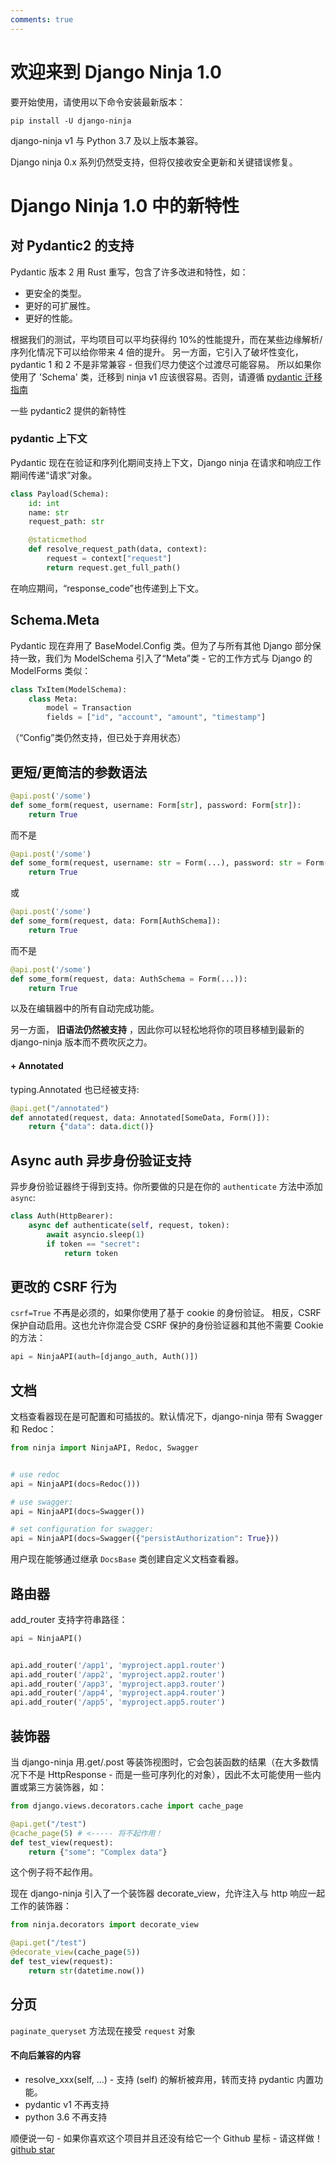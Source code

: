 ```yaml
---
comments: true
---
```

# 欢迎来到 Django Ninja 1.0


要开始使用，请使用以下命令安装最新版本：
```
pip install -U django-ninja
```

django-ninja v1 与 Python 3.7 及以上版本兼容。


Django ninja 0.x 系列仍然受支持，但将仅接收安全更新和关键错误修复。


# Django Ninja 1.0 中的新特性

## 对 Pydantic2 的支持

Pydantic 版本 2 用 Rust 重写，包含了许多改进和特性，如：

 - 更安全的类型。
 - 更好的可扩展性。
 - 更好的性能。

根据我们的测试，平均项目可以平均获得约 10%的性能提升，而在某些边缘解析/序列化情况下可以给你带来 4 倍的提升。
另一方面，它引入了破坏性变化，pydantic 1 和 2 不是非常兼容 - 但我们尽力使这个过渡尽可能容易。
所以如果你使用了 'Schema' 类，迁移到 ninja v1 应该很容易。否则，请遵循  [pydantic 迁移指南](https://docs.pydantic.dev/latest/migration/)


一些 pydantic2 提供的新特性

### pydantic 上下文

Pydantic 现在在验证和序列化期间支持上下文，Django ninja 在请求和响应工作期间传递“请求”对象。
```Python hl_lines="6 7"
class Payload(Schema):
    id: int
    name: str
    request_path: str

    @staticmethod
    def resolve_request_path(data, context):
        request = context["request"]
        return request.get_full_path()

```

在响应期间，“response_code”也传递到上下文。

## Schema.Meta

Pydantic 现在弃用了 BaseModel.Config 类。但为了与所有其他 Django 部分保持一致，我们为 ModelSchema 引入了“Meta”类 - 它的工作方式与 Django 的 ModelForms 类似：
```Python hl_lines="2 4"
class TxItem(ModelSchema):
    class Meta:
        model = Transaction
        fields = ["id", "account", "amount", "timestamp"]

```

（“Config”类仍然支持，但已处于弃用状态）


## 更短/更简洁的参数语法

```python
@api.post('/some')
def some_form(request, username: Form[str], password: Form[str]):
    return True
```

而不是

```python
@api.post('/some')
def some_form(request, username: str = Form(...), password: str = Form(...)):
    return True
```

或

```python
@api.post('/some')
def some_form(request, data: Form[AuthSchema]):
    return True
```


而不是

```python
@api.post('/some')
def some_form(request, data: AuthSchema = Form(...)):
    return True
```



以及在编辑器中的所有自动完成功能。


另一方面， **旧语法仍然被支持** ，因此你可以轻松地将你的项目移植到最新的 django-ninja 版本而不费吹灰之力。


#### + Annotated

typing.Annotated 也已经被支持:

```Python
@api.get("/annotated")
def annotated(request, data: Annotated[SomeData, Form()]):
    return {"data": data.dict()}

```


## Async auth 异步身份验证支持

异步身份验证器终于得到支持。你所要做的只是在你的 `authenticate` 方法中添加 `async`:

```Python
class Auth(HttpBearer):
    async def authenticate(self, request, token):
        await asyncio.sleep(1)
        if token == "secret":
            return token

```


## 更改的 CSRF 行为


`csrf=True` 不再是必须的，如果你使用了基于 cookie 的身份验证。 相反，CSRF 保护自动启用。这也允许你混合受 CSRF 保护的身份验证器和其他不需要 Cookie 的方法：

```Python
api = NinjaAPI(auth=[django_auth, Auth()])
```


## 文档

文档查看器现在是可配置和可插拔的。默认情况下，django-ninja 带有 Swagger 和 Redoc：
```Python
from ninja import NinjaAPI, Redoc, Swagger


# use redoc
api = NinjaAPI(docs=Redoc()))

# use swagger:
api = NinjaAPI(docs=Swagger())

# set configuration for swagger:
api = NinjaAPI(docs=Swagger({"persistAuthorization": True}))
```

用户现在能够通过继承 `DocsBase` 类创建自定义文档查看器。

## 路由器

add_router 支持字符串路径：

```Python
api = NinjaAPI()


api.add_router('/app1', 'myproject.app1.router')
api.add_router('/app2', 'myproject.app2.router')
api.add_router('/app3', 'myproject.app3.router')
api.add_router('/app4', 'myproject.app4.router')
api.add_router('/app5', 'myproject.app5.router')
```


## 装饰器

当 django-ninja 用.get/.post 等装饰视图时，它会包装函数的结果（在大多数情况下不是 HttpResponse - 而是一些可序列化的对象），因此不太可能使用一些内置或第三方装饰器，如：
```python hl_lines="4"
from django.views.decorators.cache import cache_page

@api.get("/test")
@cache_page(5) # <----- 将不起作用！
def test_view(request):
    return {"some": "Complex data"}
```
这个例子将不起作用。

现在 django-ninja 引入了一个装饰器 decorate_view，允许注入与 http 响应一起工作的装饰器：
```python hl_lines="1 4"
from ninja.decorators import decorate_view

@api.get("/test")
@decorate_view(cache_page(5))
def test_view(request):
    return str(datetime.now())
```


## 分页

`paginate_queryset` 方法现在接受 `request` 对象


#### 不向后兼容的内容
 - resolve_xxx(self, ...) - 支持 (self) 的解析被弃用，转而支持 pydantic 内置功能。
 - pydantic v1 不再支持
 - python 3.6 不再支持

顺便说一句 - 如果你喜欢这个项目并且还没有给它一个 Github 星标 - 请这样做！[github star](img/github-star.png)
